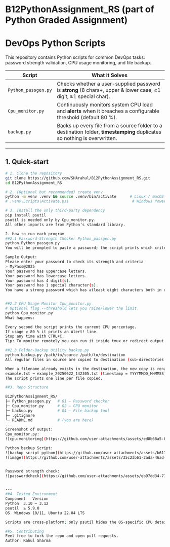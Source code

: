 # B12PythonAssignment_RS (part of Python Graded Assignment)
# DevOps Python Scripts

This repository contains Python scripts for common DevOps tasks: password strength validation, CPU usage monitoring, and file backup.

| Script | What it Solves |
| ------ | -------------- |
| `Python_passgen.py` | Checks whether a user-supplied password is **strong** (8 chars+, upper & lower case, ≥1 digit, ≥1 special char). |
| `Cpu_monitor.py`    | Continuously monitors system CPU load and **alerts** when it breaches a configurable threshold (default 80 %). |
| `backup.py`         | Backs up every file from a source folder to a destination folder, **timestamping** duplicates so nothing is overwritten. |

---

## 1. Quick-start

```bash
# 1. Clone the repository
git clone https://github.com/SHArahul/B12PythonAssignment_RS.git
cd B12PythonAssignment_RS

# 2. (Optional but recommended) create venv
python -m venv .venv && source .venv/bin/activate      # Linux / macOS
# .venv\Scripts\Activate.ps1                            # Windows PowerShell

# 3. Install the only third-party dependency
pip install psutil
psutil is needed only by Cpu_monitor.py.
All other imports are from Python’s standard library.

2. How to run each program
##2.1 Password-Strength Checker Python_passgen.py
python Python_passgen.py
You will be prompted to paste a password; the script prints which criteria are (or are not) met and labels it strong or weak.

Sample Output:
Please enter your password to check its strength and criteria
> MyPass@2025
Your password has uppercase letters.
Your password has lowercase letters.
Your password has 4 digit(s).
Your password has 1 special character(s).
You have a strong password which has atleast eight characters both in upper and lowercase along with atleast one digit and special character.


##2.2 CPU Usage Monitor Cpu_monitor.py
# Optional flag --threshold lets you raise/lower the limit
python Cpu_monitor.py
What happens:

Every second the script prints the current CPU percentage.
If usage ≥ 80 % it prints an Alert! line.
Stop any time with CTRL+C.
Tip: To monitor remotely you can run it inside tmux or redirect output to a log file.

##2.3 Folder-Backup Utility backup.py
python backup.py /path/to/source /path/to/destination
All regular files in source are copied to destination (sub-directories are ignored).

When a filename already exists in the destination, the new copy is renamed:
example.txt ➜ example_20250622_142305.txt (timestamp = YYYYMMDD_HHMMSS).
The script prints one line per file copied.

##3. Repo Structure

B12PythonAssignment_RS/
├─ Python_passgen.py   # Q1 – Password checker
├─ Cpu_monitor.py      # Q2 – CPU monitor
├─ backup.py           # Q4 – File backup tool
├─ .gitignore
└─ README.md           # (you are here)
---
Screenshot of output:
Cpu_monitor.py:
![cpu-monitoring](https://github.com/user-attachments/assets/ed8b68a5-baad-4c03-95ef-3a383109814b)

Python backup Script:
![backup script python](https://github.com/user-attachments/assets/b617a6c9-8d80-4f7f-847c-bf57559b2034)
![image](https://github.com/user-attachments/assets/35c23b61-2ada-46ad-8eec-0286b95875c9)


Password strength check:
![passwordcheck](https://github.com/user-attachments/assets/eb97dd34-7716-4ed8-8a0b-0868532f8333)


---
##4. Tested Environment
Component	Version
Python	3.10 – 3.12
psutil	≥ 5.9.0
OS	Windows 10/11, Ubuntu 22.04 LTS

Scripts are cross-platform; only psutil hides the OS-specific CPU details.

##5. Contributing
Feel free to fork the repo and open pull requests.
Author: Rahul Sharma

